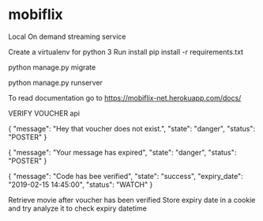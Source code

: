 # mobiflix
Local On demand streaming service


Create a virtualenv for python 3
Run install pip install -r requirements.txt

python manage.py migrate

python manage.py runserver


To read documentation  go to
https://mobiflix-net.herokuapp.com/docs/


VERIFY VOUCHER api

{
    "message": "Hey that voucher does not exist.",
    "state": "danger",
    "status": "POSTER"
}

{
    "message": "Your message has expired",
    "state": "danger",
    "status": "POSTER"
}

{
    "message": "Code has bee verified",
    "state": "success",
    "expiry_date": "2019-02-15 14:45:00",
    "status": "WATCH"
}

Retrieve movie after voucher has been verified
Store expiry date in a cookie and try analyze it to check expiry datetime
